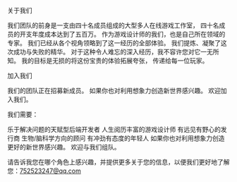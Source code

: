 关于我们

我们团队的前身是一支由四十名成员组成的大型多人在线游戏工作室，
四十名成员的开支年度成本达到了五百万。
作为游戏设计师的我们，也是自己所在领域的专家。
我们已经从各个视角领略到了这一经历的全部体验。
我们提炼、凝聚了这次成功与失败的精华。
对于这种令人难忘的深入经历，我不容许您对它一无所知。
我的目标是无损的将这份宝贵的体验拓展夸张，
传递给每一位玩家。

加入我们

我们的团队正在招募新成员。
如果你也对利用想象力创造新世界感兴趣。
欢迎加入我们。

我们需要：

乐于解决问题的天赋型后端开发者
人生阅历丰富的游戏设计师
有远见有野心的发行商
生物/脑科学方向的顾问
有冲劲有态度的年轻人
如果你也对利用想象力创造更好的新世界感兴趣。
欢迎与我们组队。

请告诉我您在哪个角色上感兴趣，并提供更多关于您的信息，以便我们更好地了解您：752523247@qq.com

